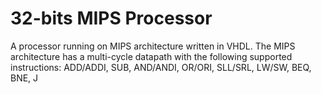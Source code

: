 # 32-bits MIPS Processor
A processor running on MIPS architecture written in VHDL. The MIPS architecture has a multi-cycle datapath with the 
following supported instructions:
  ADD/ADDI,
  SUB,
  AND/ANDI,
  OR/ORI,
  SLL/SRL,
  LW/SW,
  BEQ,
  BNE,
  J
